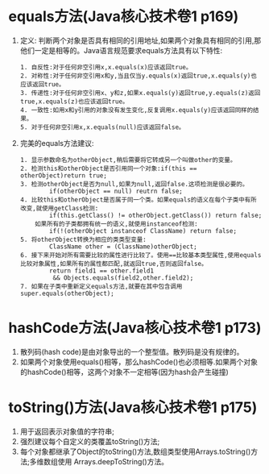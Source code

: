 # equals方法(Java核心技术卷1 p169)

1. 定义: 判断两个对象是否具有相同的引用地址,如果两个对象具有相同的引用,那他们一定是相等的。Java语言规范要求equals方法具有以下特性:

   ```
   1. 自反性:对于任何非空引用x,x.equals(x)应该返回true。
   2. 对称性:对于任何非空引用x和y,当且仅当y.equals(x)返回true,x.equals(y)也应该返回true。
   3. 传递性:对于任何非空引用x、y和z,如果x.equals(y)返回true,y.equals(z)返回true,x.equals(z)也应该返回true。
   4. 一致性:如用x和y引用的对象没有发生变化,反复调用x.equals(y)应该返回同样的结果。
   5. 对于任何非空引用x,x.equals(null)应该返回false。
   ```


2. 完美的equals方法建议:

   ```
   1. 显示参数命名为otherObject,稍后需要将它转成另一个叫做other的变量。
   2. 检测this和otherObject是否引用同一个对象:if(this == otherObject)return true;
   3. 检测otherObject是否为null,如果为null,返回false.这项检测是很必要的。
           if(otherObject == null) reutrn false;
   4. 比较this和otherObject是否属于同一个类。如果equals的语义在每个子类中有所改变,就使用getClass检测:
           if(this.getClass() != otherObject.getClass()) return false;
       如果所有的子类都拥有统一的语义,就使用instanceof检测:
           if(!(otherObject instanceof ClassName) return false;
   5. 将otherObject转换为相应的类类型变量:
           ClassName other = (ClassName)otherObject;
   6. 接下来开始对所有需要比较的属性进行比较了。使用==比较基本类型属性,使用equals比较对象属性,如果所有的属性都匹配,就返回true,否则返回false。
           return field1 == other.field1
           	&& Objects.equals(field2,other.field2);
   7. 如果在子类中重新定义equals方法,就要在其中包含调用super.equals(otherObject);
   ```

# hashCode方法(Java核心技术卷1 p173)

1. 散列码(hash code)是由对象导出的一个整型值。散列码是没有规律的。
2. 如果两个对象使用equals()相等，那么hashCode()也必须相等.如果两个对象的hashCode()相等，这两个对象不一定相等(因为hash会产生碰撞)

# toString()方法(Java核心技术卷1 p175)

1. 用于返回表示对象值的字符串;
2. 强烈建议每个自定义的类覆盖toString()方法;
3. 每个对象都继承了Object的toString()方法,数组类型使用Arrays.toString()方法;多维数组使用					  Arrays.deepToString()方法。


